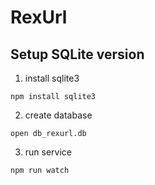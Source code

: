 # RexUrl

## Setup SQLite version
1. install sqlite3
```
npm install sqlite3
```
2. create database
```
open db_rexurl.db
```
3. run service
```
npm run watch
```